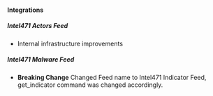 
#### Integrations
##### Intel471 Actors Feed
- Internal infrastructure improvements

##### Intel471 Malware Feed
- **Breaking Change** Changed Feed name to Intel471 Indicator Feed, get_indicator command was changed accordingly. 